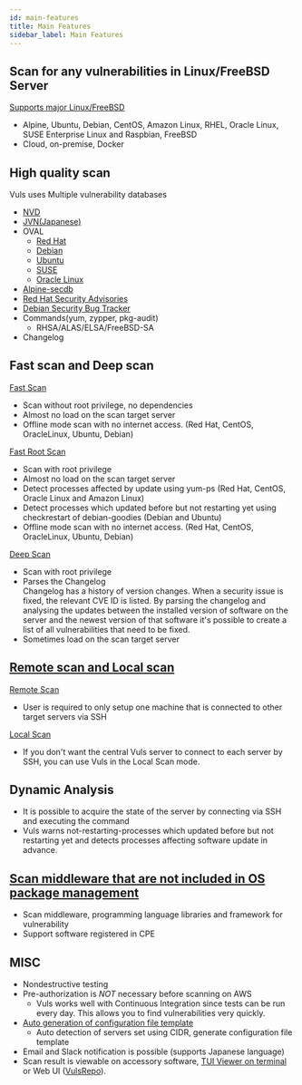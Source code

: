 ```yaml
---
id: main-features
title: Main Features
sidebar_label: Main Features
---
```


## Scan for any vulnerabilities in Linux/FreeBSD Server

[Supports major Linux/FreeBSD](supported-os.md)
- Alpine, Ubuntu, Debian, CentOS, Amazon Linux, RHEL, Oracle Linux, SUSE Enterprise Linux and Raspbian, FreeBSD
- Cloud, on-premise, Docker

##  High quality scan

Vuls uses Multiple vulnerability databases

- [NVD](https://nvd.nist.gov/)
- [JVN(Japanese)](http://jvndb.jvn.jp/apis/myjvn/)
- OVAL
	- [Red Hat](https://www.redhat.com/security/data/oval/)
	- [Debian](https://www.debian.org/security/oval/)
	- [Ubuntu](https://people.canonical.com/~ubuntu-security/oval/)
	- [SUSE](http://ftp.suse.com/pub/projects/security/oval/)
	- [Oracle Linux](https://linux.oracle.com/security/oval/)
- [Alpine-secdb](https://git.alpinelinux.org/cgit/alpine-secdb/)
- [Red Hat Security Advisories](https://access.redhat.com/security/security-updates/)
- [Debian Security Bug Tracker](https://security-tracker.debian.org/tracker/)
- Commands(yum, zypper, pkg-audit)
	- RHSA/ALAS/ELSA/FreeBSD-SA
- Changelog

## Fast scan and Deep scan

[Fast Scan](architecture-fast-scan.md)
- Scan without root privilege, no dependencies
- Almost no load on the scan target server
- Offline mode scan with no internet access. (Red Hat, CentOS, OracleLinux, Ubuntu, Debian)

[Fast Root Scan](architecture-fast-root-scan.md)
- Scan with root privilege
- Almost no load on the scan target server
- Detect processes affected by update using yum-ps (Red Hat, CentOS, Oracle Linux and Amazon Linux)
- Detect processes which updated before but not restarting yet using checkrestart of debian-goodies (Debian and Ubuntu)
- Offline mode scan with no internet access. (Red Hat, CentOS, OracleLinux, Ubuntu, Debian)

[Deep Scan](architecture-deep-scan.md)
- Scan with root privilege
- Parses the Changelog  
    Changelog has a history of version changes. When a security issue is fixed, the relevant CVE ID is listed.
    By parsing the changelog and analysing the updates between the installed version of software on the server and the newest version of that software
    it's possible to create a list of all vulnerabilities that need to be fixed.
- Sometimes load on the scan target server

## [Remote scan and Local scan](architecture-remote-local.md)

[Remote Scan](architecture-remote-scan.md)
- User is required to only setup one machine that is connected to other target servers via SSH

[Local Scan](architecture-local-scan.md)
- If you don't want the central Vuls server to connect to each server by SSH, you can use Vuls in the Local Scan mode.

## **Dynamic** Analysis

- It is possible to acquire the state of the server by connecting via SSH and executing the command
- Vuls warns not-restarting-processes which updated before but not restarting yet and detects processes affecting software update in advance.

## [Scan middleware that are not included in OS package management](usage-scan-non-os-packages.md)

- Scan middleware, programming language libraries and framework for vulnerability
- Support software registered in CPE


## MISC

- Nondestructive testing
- Pre-authorization is *NOT* necessary before scanning on AWS
	- Vuls works well with Continuous Integration since tests can be run every day. This allows you to find vulnerabilities very quickly.
- [Auto generation of configuration file template](usage-automatic-discovery.md)
	- Auto detection of servers set using CIDR, generate configuration file template
- Email and Slack notification is possible (supports Japanese language)
- Scan result is viewable on accessory software, [TUI Viewer on terminal](usage-tui.md) or Web UI ([VulsRepo](https://github.com/usiusi360/vulsrepo)).
